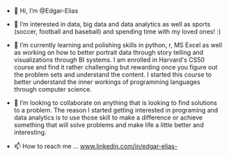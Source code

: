 - 👋 Hi, I’m @Edgar-Elias

- 👀 I’m interested in data, big data and data analytics as well as sports (soccer, football and baseball) and spending time with my loved ones! :)

- 🌱 I’m currently learning and polishing skills in python, r, MS Excel as well as working on how to better portrait data through story telling and visualizations through BI systems. I am enrolled in  Harvard's CS50 course and find it rather challenging but rewarding once you figure out the problem sets and understand the content. I started this course to better understand the inner workings of programming languages through computer science. </br>

- 📖 I’m looking to collaborate on anything that is looking to find solutions to a problem. The reason I started getting interested in programing and data analytics is to use those skill to make a difference or achieve something that will solve problems and make life a little better and interesting.

- 📫 How to reach me ...  www.linkedin.com/in/edgar-elias-

<!---
Edgar-Elias/Edgar-Elias is a ✨ special ✨ repository because its `README.md` (this file) appears on your GitHub profile.
You can click the Preview link to take a look at your changes.
--->
